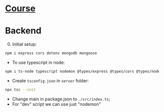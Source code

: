 # [Course](https://www.youtube.com/watch?v=ardeKHEN1j4)

# Backend

0. Initial setup:

```sh
npm i express cors dotenv mongodb mongoose
```

- To use typescript in node:

```sh
npm i ts-node typescript nodemon @types/express @types/cors @types/node -D
```

- Create `tsconfig.json` in `server` folder:

```sh
npx tsc --init
```

- Change main in package.json to `./src/index.ts`;
- For "dev" script we can use just "nodemon"
